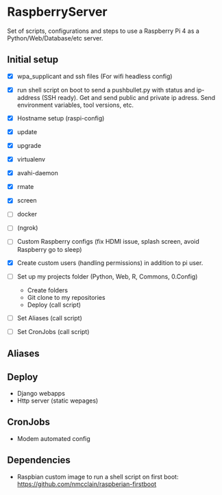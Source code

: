 # RaspberryServer
Set of scripts, configurations and steps to use a Raspberry Pi 4 as a Python/Web/Database/etc server.


## Initial setup
- [x] wpa_supplicant and ssh files (For wifi headless config)
- [x] run shell script on boot to send a pushbullet.py with status and ip-address (SSH ready). Get and send public and private ip adress. Send environment variables, tool versions, etc.
- [x] Hostname setup (raspi-config)
- [x] update
- [x] upgrade
- [x] virtualenv
- [x] avahi-daemon
- [x] rmate
- [x] screen
- [ ] docker
- [ ] (ngrok)
- [ ] Custom Raspberry configs (fix HDMI issue, splash screen, avoid Raspberry go to sleep) 
- [x] Create custom users (handling permissions) in addition to pi user.
- [ ] Set up my projects folder (Python, Web, R, Commons, 0.Config)
  * Create folders
  * Git clone to my repositories
  * Deploy (call script)
- [ ] Set Aliases (call script)
- [ ] Set CronJobs (call script)


## Aliases


## Deploy
* Django webapps
* Http server (static wepages)


## CronJobs
* Modem automated config


## Dependencies
* Raspbian custom image to run a shell script on first boot: https://github.com/nmcclain/raspberian-firstboot 
